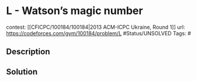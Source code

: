 # L - Watson’s magic number

contest: [[CFICPC/100184/100184|2013 ACM-ICPC Ukraine, Round 1]]
url: https://codeforces.com/gym/100184/problem/L
#Status/UNSOLVED
Tags: #

## Description

## Solution

